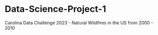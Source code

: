 # Data-Science-Project-1
Carolina Data Challenge 2023 - Natural Wildfires in the US from 2000 - 2010
